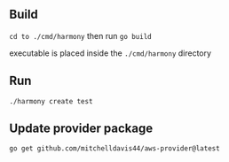 ## Build
`cd to ./cmd/harmony` then run `go build`

executable is placed inside the `./cmd/harmony` directory

## Run
``./harmony create test``

## Update provider package
``go get github.com/mitchelldavis44/aws-provider@latest``